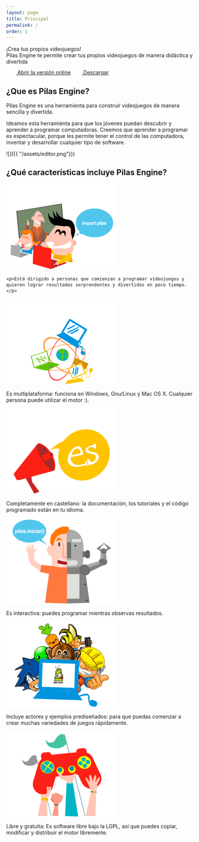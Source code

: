 ```yaml
---
layout: page
title: Principal
permalink: /
order: 1
---
```


<div class="bg-light-gray pa1 pa5-ns br3 tc lh-copy bg-bloques bw1 ba b--light-gray mb5">
  <div class='f1 source-sans-pro dark-gray'>¡Crea tus propios videojuegos!</div>
  <div class='f4 source-sans-pro pt4 dark-gray'>Pilas Engine te permite crear tus propios videojuegos de manera didáctica y divertida</div>

  <div class='mt4'>
    <a class="btn btn-blue white source-sans-pro" target="blank" href="http://app.pilas-engine.com.ar"><img src="/assets/iconos/online.png" class="fl mr2"/> Abrir la versión online</a>
    <a class="btn btn-green white source-sans-pro" href="descargas/"><img src="/assets/iconos/offline.png" class="fl mr2"/> Descargar</a>
  </div>
</div>

## ¿Que es Pilas Engine?

Pilas Engine es una herramienta para construir videojuegos de manera sencilla y divertida.

Ideamos esta herramienta para que los jóvenes puedan descubrir y aprender a programar computadoras. Creemos que aprender a programar es espectacular, porque les permite tener el control de las computadora, inventar y desarrollar cualquier tipo de software.

![]({{ "/assets/editor.png"}})

## ¿Qué características incluye Pilas Engine?

<div class="cf center sans-serif lh-copy">

  <div class="fl w-100 w-33-ns ph3">
    <img src="assets/caracteristicas/primeros-pasos.png">

    <p>Está dirigido a personas que comienzan a programar videojuegos y quieren lograr resultados sorprendentes y divertidos en poco tiempo.</p>
  </div>

  <div class="fl w-100 w-33-ns pa3">
    <img src="assets/caracteristicas/multiplataforma.png">
    <p>Es multiplataforma: funciona en Windows, Gnu/Linux y Mac OS X. Cualquier persona puede utilizar el motor :).</p>
  </div>

  <div class="fl w-100 w-33-ns pa3">
    <img src="assets/caracteristicas/completamente-castellano.png">
    <p>Completamente en castellano: la documentación, los tutoriales y el código programado están en tu idioma.</p>
  </div>

</div>

<div class="cf center">

  <div class="fl w-100 w-33-ns pa3">
    <img src="assets/caracteristicas/interactiva.png">
    <p>Es interactiva: puedes programar mientras observas resultados.</p>
  </div>

  <div class="fl w-100 w-33-ns pa3">
    <img src="assets/caracteristicas/actores-incluidos.png">
    <p>Incluye actores y ejemplos prediseñados: para que puedas comenzar a crear muchas variedades de juegos rápidamente.</p>
  </div>

  <div class="fl w-100 w-33-ns pa3">
    <img src="assets/caracteristicas/libre-gratuita.png">
    <p>Libre y gratuita: Es software libre bajo la LGPL, así que puedes copiar, modificar y distribuir el motor libremente.</p>
  </div>
</div>

